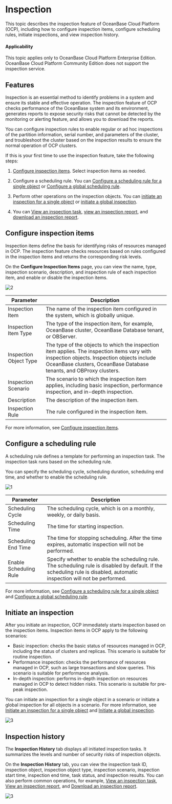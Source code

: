# Inspection

This topic describes the inspection feature of OceanBase Cloud Platform (OCP), including how to configure inspection items, configure scheduling rules, initiate inspections, and view inspection history.

<main id="notice" type='notice'>
<h4>Applicability</h4>
<p>This topic applies only to OceanBase Cloud Platform Enterprise Edition. OceanBase Cloud Platform Community Edition does not support the inspection service. </p>
</main>

## Features

Inspection is an essential method to identify problems in a system and ensure its stable and effective operation. The inspection feature of OCP checks performance of the OceanBase system and its environment, generates reports to expose security risks that cannot be detected by the monitoring or alerting feature, and allows you to download the reports.

You can configure inspection rules to enable regular or ad hoc inspections of the partition information, serial number, and parameters of the cluster, and troubleshoot the cluster based on the inspection results to ensure the normal operation of OCP clusters.

If this is your first time to use the inspection feature, take the following steps:

1. [Configure inspection items](150.configure-inspection-items.md). Select inspection items as needed.

2. Configure a scheduling rule. You can [Configure a scheduling rule for a single object](200.configure-the-rules/100.configure-single-rules.md) or [Configure a global scheduling rule](200.configure-the-rules/200.configure-global-rules.md).

3. Perform other operations on the inspection objects. You can [initiate an inspection for a single object](400.initate-a-inspection/100.initate-single-inspection.md) or [initiate a global inspection](400.initate-a-inspection/200.initiate-global-inspection.md).

4. You can [View an inspection task](../300.use-the-inspection-feature/500.view-an-inspection-task.md), [view an inspection report](600.manage-inspection-report/100.view-inspection-report.md), and [download an inspection report](600.manage-inspection-report/200.download-inspection-report.md).

## Configure inspection items

Inspection items define the basis for identifying risks of resources managed in OCP. The inspection feature checks resources based on rules configured in the inspection items and returns the corresponding risk levels.

On the **Configure Inspection Items** page, you can view the name, type, inspection scenario, description, and inspection rule of each inspection item, and enable or disable the inspection items.

![2](https://obbusiness-private.oss-cn-shanghai.aliyuncs.com/doc/img/ocp/401/%E9%85%8D%E7%BD%AE%E5%B7%A1%E6%A3%80%E9%A1%B92.png)

| **Parameter** | **Description** |
| --- | --- |
| Inspection Item | The name of the inspection item configured in the system, which is globally unique.  |
| Inspection Item Type | The type of the inspection item, for example, OceanBase cluster, OceanBase Database tenant, or OBServer.  |
| Inspection Object Type | The type of the objects to which the inspection item applies. The inspection items vary with inspection objects. Inspection objects include OceanBase clusters, OceanBase Database tenants, and OBProxy clusters.  |
| Inspection Scenario | The scenario to which the inspection item applies, including basic inspection, performance inspection, and in-depth inspection.  |
| Description | The description of the inspection item.  |
| Inspection Rule | The rule configured in the inspection item.  |

For more information, see [Configure inspection items](150.configure-inspection-items.md).

## Configure a scheduling rule

A scheduling rule defines a template for performing an inspection task. The inspection task runs based on the scheduling rule.

You can specify the scheduling cycle, scheduling duration, scheduling end time, and whether to enable the scheduling rule.

![1](https://obbusiness-private.oss-cn-shanghai.aliyuncs.com/doc/img/ocp/401/%E9%85%8D%E7%BD%AE%E8%B0%83%E5%BA%A6%E8%A7%84%E5%88%992.png)

| **Parameter** | **Description** |
| --- | --- |
| Scheduling Cycle | The scheduling cycle, which is on a monthly, weekly, or daily basis.  |
| Scheduling Time | The time for starting inspection.  |
| Scheduling End Time | The time for stopping scheduling. After the time expires, automatic inspection will not be performed.  |
| Enable Scheduling Rule | Specify whether to enable the scheduling rule. The scheduling rule is disabled by default. If the scheduling rule is disabled, automatic inspection will not be performed.  |

For more information, see [Configure a scheduling rule for a single object](200.configure-the-rules/100.configure-single-rules.md) and [Configure a global scheduling rule](200.configure-the-rules/200.configure-global-rules.md).

## Initiate an inspection

After you initiate an inspection, OCP immediately starts inspection based on the inspection items. Inspection items in OCP apply to the following scenarios:

* Basic inspection: checks the basic status of resources managed in OCP, including the status of clusters and replicas. This scenario is suitable for routine inspection.
* Performance inspection: checks the performance of resources managed in OCP, such as large transactions and slow queries. This scenario is suitable for performance analysis.
* In-depth inspection: performs in-depth inspection on resources managed in OCP to detect hidden risks. This scenario is suitable for pre-peak inspection.

You can initiate an inspection for a single object in a scenario or initiate a global inspection for all objects in a scenario. For more information, see [Initiate an inspection for a single object](400.initate-a-inspection/100.initate-single-inspection.md) and [Initiate a global inspection](400.initate-a-inspection/200.initiate-global-inspection.md).

![3](https://obbusiness-private.oss-cn-shanghai.aliyuncs.com/doc/img/ocp/401/%E5%B7%A1%E6%A3%80%E5%88%97%E8%A1%A8.png)

## Inspection history

The **Inspection History** tab displays all initiated inspection tasks. It summarizes the levels and number of security risks of inspection objects.

On the **Inspection History** tab, you can view the inspection task ID, inspection object, inspection object type, inspection scenario, inspection start time, inspection end time, task status, and inspection results. You can also perform common operations, for example, [View an inspection task](../300.use-the-inspection-feature/500.view-an-inspection-task.md), [View an inspection report](600.manage-inspection-report/100.view-inspection-report.md), and [Download an inspection report](600.manage-inspection-report/200.download-inspection-report.md).

![3](https://obbusiness-private.oss-cn-shanghai.aliyuncs.com/doc/img/ocp/401/%E5%B7%A1%E6%A3%80%E5%8E%86%E5%8F%B2.png)
